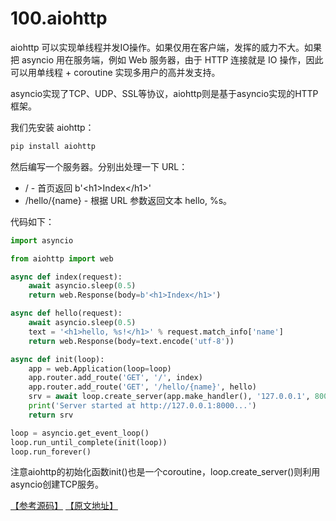 # 100.aiohttp

aiohttp 可以实现单线程并发IO操作。如果仅用在客户端，发挥的威力不大。如果把 asyncio 用在服务端，例如 Web 服务器，由于 HTTP 连接就是 IO 操作，因此可以用单线程 + coroutine 实现多用户的高并发支持。

asyncio实现了TCP、UDP、SSL等协议，aiohttp则是基于asyncio实现的HTTP框架。

我们先安装 aiohttp：

````python
pip install aiohttp
````

然后编写一个服务器。分别出处理一下 URL：

* / - 首页返回 b'\<h1>Index\</h1>'
* /hello/{name} - 根据 URL 参数返回文本 hello, %s。

代码如下：
````python
import asyncio

from aiohttp import web

async def index(request):
    await asyncio.sleep(0.5)
    return web.Response(body=b'<h1>Index</h1>')

async def hello(request):
    await asyncio.sleep(0.5)
    text = '<h1>hello, %s!</h1>' % request.match_info['name']
    return web.Response(body=text.encode('utf-8'))

async def init(loop):
    app = web.Application(loop=loop)
    app.router.add_route('GET', '/', index)
    app.router.add_route('GET', '/hello/{name}', hello)
    srv = await loop.create_server(app.make_handler(), '127.0.0.1', 8000)
    print('Server started at http://127.0.0.1:8000...')
    return srv

loop = asyncio.get_event_loop()
loop.run_until_complete(init(loop))
loop.run_forever()
```` 

注意aiohttp的初始化函数init()也是一个coroutine，loop.create_server()则利用asyncio创建TCP服务。

[【参考源码】](https://github.com/michaelliao/learn-python3/blob/master/samples/async/aio_web.py) [【原文地址】](https://www.liaoxuefeng.com/wiki/0014316089557264a6b348958f449949df42a6d3a2e542c000/0014320981492785ba33cc96c524223b2ea4e444077708d000)





